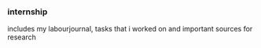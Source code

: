 ### internship
includes my labourjournal, tasks that i worked on and important sources for research
